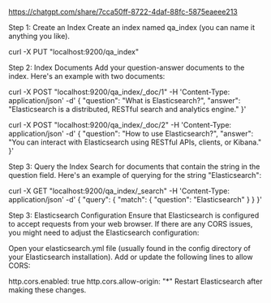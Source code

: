 https://chatgpt.com/share/7cca50ff-8722-4daf-88fc-5875eaeee213

Step 1: Create an Index
Create an index named qa_index (you can name it anything you like).

curl -X PUT "localhost:9200/qa_index"

Step 2: Index Documents
Add your question-answer documents to the index. Here's an example with two documents:


curl -X POST "localhost:9200/qa_index/_doc/1" -H 'Content-Type: application/json' -d'
{
  "question": "What is Elasticsearch?",
  "answer": "Elasticsearch is a distributed, RESTful search and analytics engine."
}'

curl -X POST "localhost:9200/qa_index/_doc/2" -H 'Content-Type: application/json' -d'
{
  "question": "How to use Elasticsearch?",
  "answer": "You can interact with Elasticsearch using RESTful APIs, clients, or Kibana."
}'


Step 3: Query the Index
Search for documents that contain the string in the question field. Here's an example of querying for the string "Elasticsearch":


curl -X GET "localhost:9200/qa_index/_search" -H 'Content-Type: application/json' -d'
{
  "query": {
    "match": {
      "question": "Elasticsearch"
    }
  }
}'



Step 3: Elasticsearch Configuration
Ensure that Elasticsearch is configured to accept requests from your web browser. If there are any CORS issues, you might need to adjust the Elasticsearch configuration:

Open your elasticsearch.yml file (usually found in the config directory of your Elasticsearch installation).
Add or update the following lines to allow CORS:

http.cors.enabled: true
http.cors.allow-origin: "*"
Restart Elasticsearch after making these changes.
